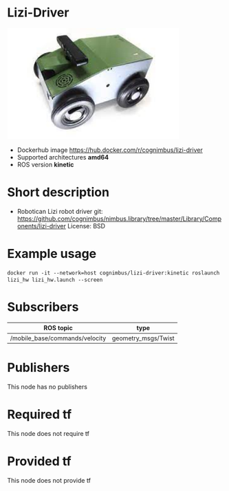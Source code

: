 # Lizi-Driver

<img src="./lizi-driver/lizi.jpeg" alt="lizi-driver" width="400"/>

* Dockerhub image https://hub.docker.com/r/cognimbus/lizi-driver
* Supported architectures <b>amd64</b>
* ROS version <b>kinetic</b>

# Short description
* Robotican Lizi robot driver
git: https://github.com/cognimbus/nimbus.library/tree/master/Library/Components/lizi-driver
License: BSD

# Example usage
```
docker run -it --network=host cognimbus/lizi-driver:kinetic roslaunch lizi_hw lizi_hw.launch --screen
```

# Subscribers
ROS topic | type
--- | ---
/mobile_base/commands/velocity | geometry_msgs/Twist


# Publishers
This node has no publishers


# Required tf
This node does not require tf


# Provided tf
This node does not provide tf


